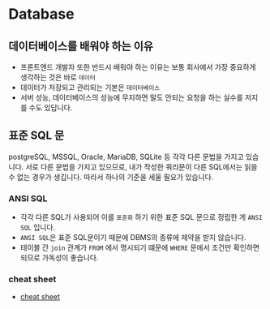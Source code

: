 # Database
## 데이터베이스를 배워야 하는 이유
- 프론트엔드 개발자 또한 반드시 배워야 하는 이유는 보통 회사에서 가장 중요하게 생각하는 것은 바로 `데이터`
- 데이터가 저장되고 관리되는 기본은 `데이터베이스`
- 서버 성능, 데이터베이스의 성능에 무지하면 말도 안되는 요청을 하는 실수를 저지를 수도 있답니다.
## 표준 SQL 문
postgreSQL, MSSQL, Oracle, MariaDB, SQLite 등 각각 다른 문법을 가지고 있습니다. 서로 다른 문법을 가지고 있으므로, 내가 작성한 쿼리문이 다른 SQL에서는 읽을 수 없는 경우가 생깁니다. 따라서 하나의 기준을 세울 필요가 있습니다.
### ANSI SQL
- 각각 다른 SQL가 사용되어 이를 `표준화` 하기 위한 표준 SQL 문으로 정립한 게 `ANSI SQL` 입니다.
- `ANSI SQL`은 표준 SQL문이기 때문에 DBMS의 종류에 제약을 받지 않습니다.
- 테이블 간 `join` 관계가 `FROM` 에서 명시되기 떄문에 `WHERE` 문에서 조건만 확인하면 되므로 가독성이 좋습니다.
### cheat sheet
- [cheat sheet](https://cheatography.com/tag/database/)
